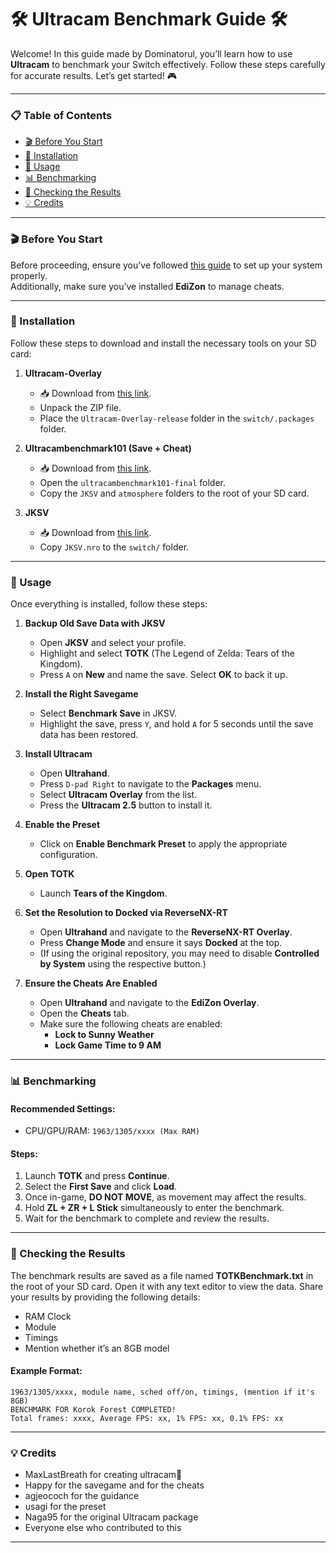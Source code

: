 # 🛠️ Ultracam Benchmark Guide 🛠️

Welcome! In this guide made by Dominatorul, you’ll learn how to use **Ultracam** to benchmark your Switch effectively. 
Follow these steps carefully for accurate results. Let’s get started! 🎮

------

### 📋 Table of Contents
- [🎬 Before You Start](#before-you-start)
- [💾 Installation](#installation)
- [📖 Usage](#usage)
- [📊 Benchmarking](#benchmarking)
- [📂 Checking the Results](#checking-the-results)
- [💡 Credits](#credits)

---

### 🎬 Before You Start
Before proceeding, ensure you’ve followed [this guide](https://rentry.co/howtoget60fps) to set up your system properly.  
Additionally, make sure you’ve installed **EdiZon** to manage cheats.

---

### 💾 Installation
Follow these steps to download and install the necessary tools on your SD card:

1. **Ultracam-Overlay**  
   - 📥 Download from [this link](https://github.com/dominatorul/Ultracam-Overlay/archive/refs/tags/release.zip).  
   - Unpack the ZIP file.  
   - Place the `Ultracam-Overlay-release` folder in the `switch/.packages` folder.

2. **Ultracambenchmark101 (Save + Cheat)**  
   - 📥 Download from [this link](https://github.com/dominatorul/ultracambenchmark101/archive/refs/tags/final.zip).  
   - Open the `ultracambenchmark101-final` folder.  
   - Copy the `JKSV` and `atmosphere` folders to the root of your SD card.

3. **JKSV**  
   - 📥 Download from [this link](https://github.com/masagrator/FPSLocker/releases/latest).  
   - Copy `JKSV.nro` to the `switch/` folder.

---

### 📖 Usage
Once everything is installed, follow these steps:

1. **Backup Old Save Data with JKSV**  
   - Open **JKSV** and select your profile.  
   - Highlight and select **TOTK** (The Legend of Zelda: Tears of the Kingdom).  
   - Press `A` on **New** and name the save. Select **OK** to back it up.

2. **Install the Right Savegame**  
   - Select **Benchmark Save** in JKSV.  
   - Highlight the save, press `Y`, and hold `A` for 5 seconds until the save data has been restored.

3. **Install Ultracam**  
   - Open **Ultrahand**.  
   - Press `D-pad Right` to navigate to the **Packages** menu.  
   - Select **Ultracam Overlay** from the list.  
   - Press the **Ultracam 2.5** button to install it.

4. **Enable the Preset**  
   - Click on **Enable Benchmark Preset** to apply the appropriate configuration.

5. **Open TOTK**  
   - Launch **Tears of the Kingdom**.

6. **Set the Resolution to Docked via ReverseNX-RT**  
   - Open **Ultrahand** and navigate to the **ReverseNX-RT Overlay**.  
   - Press **Change Mode** and ensure it says **Docked** at the top.  
   - (If using the original repository, you may need to disable **Controlled by System** using the respective button.)

7. **Ensure the Cheats Are Enabled**  
   - Open **Ultrahand** and navigate to the **EdiZon Overlay**.  
   - Open the **Cheats** tab.  
   - Make sure the following cheats are enabled:  
     - **Lock to Sunny Weather**  
     - **Lock Game Time to 9 AM**

---

### 📊 Benchmarking

#### Recommended Settings:
- CPU/GPU/RAM: `1963/1305/xxxx (Max RAM)`  

#### Steps:
1. Launch **TOTK** and press **Continue**.  
2. Select the **First Save** and click **Load**.  
3. Once in-game, **DO NOT MOVE**, as movement may affect the results.  
4. Hold **ZL + ZR + L Stick** simultaneously to enter the benchmark.  
5. Wait for the benchmark to complete and review the results.

---

### 📂 Checking the Results
The benchmark results are saved as a file named **TOTKBenchmark.txt** in the root of your SD card. Open it with any text editor to view the data. Share your results by providing the following details:  
- RAM Clock  
- Module  
- Timings  
- Mention whether it’s an 8GB model  

#### Example Format:  
```
1963/1305/xxxx, module name, sched off/on, timings, (mention if it's 8GB)  
BENCHMARK FOR Korok Forest COMPLETED!  
Total frames: xxxx, Average FPS: xx, 1% FPS: xx, 0.1% FPS: xx  
```

---

### 💡 Credits
- MaxLastBreath for creating ultracam🐐
- Happy for the savegame and for the cheats
- agjeococh for the guidance
- usagi for the preset
- Naga95 for the original Ultracam package
- Everyone else who contributed to this

---
